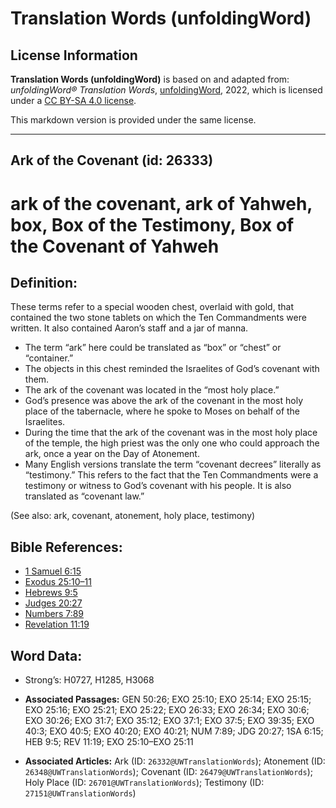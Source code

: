 # Translation Words (unfoldingWord)

## License Information

**Translation Words (unfoldingWord)** is based on and adapted from: _unfoldingWord® Translation Words_, [unfoldingWord](https://unfoldingword.org/utw), 2022, which is licensed under a [CC BY-SA 4.0 license](https://creativecommons.org/licenses/by-sa/4.0/legalcode.en).

This markdown version is provided under the same license.



--------------------------------

## Ark of the Covenant (id: 26333)

ark of the covenant, ark of Yahweh, box, Box of the Testimony, Box of the Covenant of Yahweh
============================================================================================

Definition:
-----------

These terms refer to a special wooden chest, overlaid with gold, that contained the two stone tablets on which the Ten Commandments were written. It also contained Aaron’s staff and a jar of manna.

* The term “ark” here could be translated as “box” or “chest” or “container.”
* The objects in this chest reminded the Israelites of God’s covenant with them.
* The ark of the covenant was located in the “most holy place.”
* God’s presence was above the ark of the covenant in the most holy place of the tabernacle, where he spoke to Moses on behalf of the Israelites.
* During the time that the ark of the covenant was in the most holy place of the temple, the high priest was the only one who could approach the ark, once a year on the Day of Atonement.
* Many English versions translate the term “covenant decrees” literally as “testimony.” This refers to the fact that the Ten Commandments were a testimony or witness to God’s covenant with his people. It is also translated as “covenant law.”

(See also: ark, covenant, atonement, holy place, testimony)

Bible References:
-----------------

* [1 Samuel 6:15](https://ref.ly/1Sam6:15)
* [Exodus 25:10–11](https://ref.ly/Exod25:10-Exod25:11)
* [Hebrews 9:5](https://ref.ly/Heb9:5)
* [Judges 20:27](https://ref.ly/Judg20:27)
* [Numbers 7:89](https://ref.ly/Num7:89)
* [Revelation 11:19](https://ref.ly/Rev11:19)

Word Data:
----------

* Strong’s: H0727, H1285, H3068

* **Associated Passages:** GEN 50:26; EXO 25:10; EXO 25:14; EXO 25:15; EXO 25:16; EXO 25:21; EXO 25:22; EXO 26:33; EXO 26:34; EXO 30:6; EXO 30:26; EXO 31:7; EXO 35:12; EXO 37:1; EXO 37:5; EXO 39:35; EXO 40:3; EXO 40:5; EXO 40:20; EXO 40:21; NUM 7:89; JDG 20:27; 1SA 6:15; HEB 9:5; REV 11:19; EXO 25:10–EXO 25:11
* **Associated Articles:** Ark (ID: `26332@UWTranslationWords`); Atonement (ID: `26348@UWTranslationWords`); Covenant (ID: `26479@UWTranslationWords`); Holy Place (ID: `26701@UWTranslationWords`); Testimony (ID: `27151@UWTranslationWords`)

